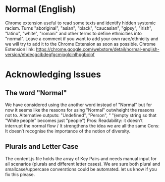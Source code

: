 # Normal (English)
Chrome extension useful to read some texts and identify hidden systemic racism. Turns "aboriginal", "asian", "black", "caucasian", "gipsy", "irish", "latino", "white", "romani" and other terms to define ethnicities into "normal". Leave a comment if you want to add your own race/ethnicity and we will try to add it to the Chrome Extension as soon as possible.
Chrome Extension link: https://chrome.google.com/webstore/detail/normal-english-version/ehdecgcibdegfgcmjoglcinlhpgboipf

# Acknowledging Issues
## The word "Normal"
We have considered using the another word instead of "Normal" but for now it seems like the reasons for using "Normal" outwheight the reasons not to.
Alternative outputs: "Undefined", "Person", " "(empty string so that "White people" becomes just "people")
Pros: 
Readability: it doesn't interrupt the normal flow / It strengthens the idea we are all the same
Cons: 
It doesn’t recognise the importance of the notion of diversity. 

## Plurals and Letter Case 
The content.js file holds the array of Key Pairs and needs manual input for all scenarios (plurals and different letter cases). We are sure both plural and smallcase/uppercase converstions could be automated. let us know if you  fix this please.


